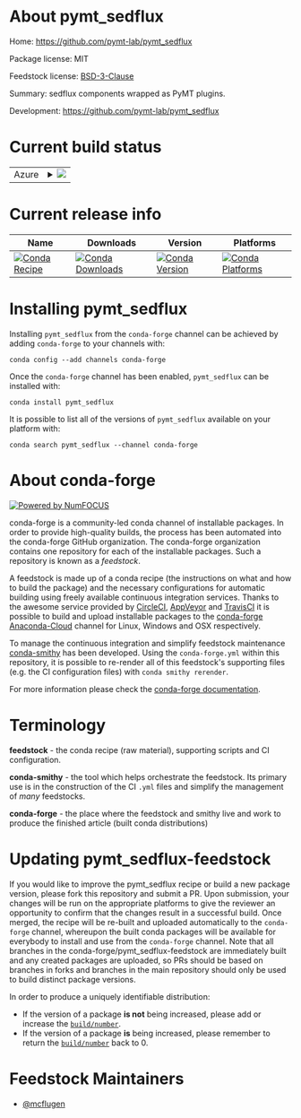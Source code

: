 About pymt_sedflux
==================

Home: https://github.com/pymt-lab/pymt_sedflux

Package license: MIT

Feedstock license: [BSD-3-Clause](https://github.com/conda-forge/pymt_sedflux-feedstock/blob/master/LICENSE.txt)

Summary: sedflux components wrapped as PyMT plugins.

Development: https://github.com/pymt-lab/pymt_sedflux

Current build status
====================


<table>
    
  <tr>
    <td>Azure</td>
    <td>
      <details>
        <summary>
          <a href="https://dev.azure.com/conda-forge/feedstock-builds/_build/latest?definitionId=898&branchName=master">
            <img src="https://dev.azure.com/conda-forge/feedstock-builds/_apis/build/status/pymt_sedflux-feedstock?branchName=master">
          </a>
        </summary>
        <table>
          <thead><tr><th>Variant</th><th>Status</th></tr></thead>
          <tbody><tr>
              <td>linux_64_numpy1.16python3.6.____cpython</td>
              <td>
                <a href="https://dev.azure.com/conda-forge/feedstock-builds/_build/latest?definitionId=898&branchName=master">
                  <img src="https://dev.azure.com/conda-forge/feedstock-builds/_apis/build/status/pymt_sedflux-feedstock?branchName=master&jobName=linux&configuration=linux_64_numpy1.16python3.6.____cpython" alt="variant">
                </a>
              </td>
            </tr><tr>
              <td>linux_64_numpy1.16python3.7.____cpython</td>
              <td>
                <a href="https://dev.azure.com/conda-forge/feedstock-builds/_build/latest?definitionId=898&branchName=master">
                  <img src="https://dev.azure.com/conda-forge/feedstock-builds/_apis/build/status/pymt_sedflux-feedstock?branchName=master&jobName=linux&configuration=linux_64_numpy1.16python3.7.____cpython" alt="variant">
                </a>
              </td>
            </tr><tr>
              <td>linux_64_numpy1.16python3.8.____cpython</td>
              <td>
                <a href="https://dev.azure.com/conda-forge/feedstock-builds/_build/latest?definitionId=898&branchName=master">
                  <img src="https://dev.azure.com/conda-forge/feedstock-builds/_apis/build/status/pymt_sedflux-feedstock?branchName=master&jobName=linux&configuration=linux_64_numpy1.16python3.8.____cpython" alt="variant">
                </a>
              </td>
            </tr><tr>
              <td>linux_64_numpy1.18python3.6.____73_pypy</td>
              <td>
                <a href="https://dev.azure.com/conda-forge/feedstock-builds/_build/latest?definitionId=898&branchName=master">
                  <img src="https://dev.azure.com/conda-forge/feedstock-builds/_apis/build/status/pymt_sedflux-feedstock?branchName=master&jobName=linux&configuration=linux_64_numpy1.18python3.6.____73_pypy" alt="variant">
                </a>
              </td>
            </tr><tr>
              <td>linux_64_numpy1.19python3.9.____cpython</td>
              <td>
                <a href="https://dev.azure.com/conda-forge/feedstock-builds/_build/latest?definitionId=898&branchName=master">
                  <img src="https://dev.azure.com/conda-forge/feedstock-builds/_apis/build/status/pymt_sedflux-feedstock?branchName=master&jobName=linux&configuration=linux_64_numpy1.19python3.9.____cpython" alt="variant">
                </a>
              </td>
            </tr><tr>
              <td>osx_64_numpy1.16python3.6.____cpython</td>
              <td>
                <a href="https://dev.azure.com/conda-forge/feedstock-builds/_build/latest?definitionId=898&branchName=master">
                  <img src="https://dev.azure.com/conda-forge/feedstock-builds/_apis/build/status/pymt_sedflux-feedstock?branchName=master&jobName=osx&configuration=osx_64_numpy1.16python3.6.____cpython" alt="variant">
                </a>
              </td>
            </tr><tr>
              <td>osx_64_numpy1.16python3.7.____cpython</td>
              <td>
                <a href="https://dev.azure.com/conda-forge/feedstock-builds/_build/latest?definitionId=898&branchName=master">
                  <img src="https://dev.azure.com/conda-forge/feedstock-builds/_apis/build/status/pymt_sedflux-feedstock?branchName=master&jobName=osx&configuration=osx_64_numpy1.16python3.7.____cpython" alt="variant">
                </a>
              </td>
            </tr><tr>
              <td>osx_64_numpy1.16python3.8.____cpython</td>
              <td>
                <a href="https://dev.azure.com/conda-forge/feedstock-builds/_build/latest?definitionId=898&branchName=master">
                  <img src="https://dev.azure.com/conda-forge/feedstock-builds/_apis/build/status/pymt_sedflux-feedstock?branchName=master&jobName=osx&configuration=osx_64_numpy1.16python3.8.____cpython" alt="variant">
                </a>
              </td>
            </tr><tr>
              <td>osx_64_numpy1.18python3.6.____73_pypy</td>
              <td>
                <a href="https://dev.azure.com/conda-forge/feedstock-builds/_build/latest?definitionId=898&branchName=master">
                  <img src="https://dev.azure.com/conda-forge/feedstock-builds/_apis/build/status/pymt_sedflux-feedstock?branchName=master&jobName=osx&configuration=osx_64_numpy1.18python3.6.____73_pypy" alt="variant">
                </a>
              </td>
            </tr><tr>
              <td>osx_64_numpy1.19python3.9.____cpython</td>
              <td>
                <a href="https://dev.azure.com/conda-forge/feedstock-builds/_build/latest?definitionId=898&branchName=master">
                  <img src="https://dev.azure.com/conda-forge/feedstock-builds/_apis/build/status/pymt_sedflux-feedstock?branchName=master&jobName=osx&configuration=osx_64_numpy1.19python3.9.____cpython" alt="variant">
                </a>
              </td>
            </tr>
          </tbody>
        </table>
      </details>
    </td>
  </tr>
</table>

Current release info
====================

| Name | Downloads | Version | Platforms |
| --- | --- | --- | --- |
| [![Conda Recipe](https://img.shields.io/badge/recipe-pymt_sedflux-green.svg)](https://anaconda.org/conda-forge/pymt_sedflux) | [![Conda Downloads](https://img.shields.io/conda/dn/conda-forge/pymt_sedflux.svg)](https://anaconda.org/conda-forge/pymt_sedflux) | [![Conda Version](https://img.shields.io/conda/vn/conda-forge/pymt_sedflux.svg)](https://anaconda.org/conda-forge/pymt_sedflux) | [![Conda Platforms](https://img.shields.io/conda/pn/conda-forge/pymt_sedflux.svg)](https://anaconda.org/conda-forge/pymt_sedflux) |

Installing pymt_sedflux
=======================

Installing `pymt_sedflux` from the `conda-forge` channel can be achieved by adding `conda-forge` to your channels with:

```
conda config --add channels conda-forge
```

Once the `conda-forge` channel has been enabled, `pymt_sedflux` can be installed with:

```
conda install pymt_sedflux
```

It is possible to list all of the versions of `pymt_sedflux` available on your platform with:

```
conda search pymt_sedflux --channel conda-forge
```


About conda-forge
=================

[![Powered by NumFOCUS](https://img.shields.io/badge/powered%20by-NumFOCUS-orange.svg?style=flat&colorA=E1523D&colorB=007D8A)](http://numfocus.org)

conda-forge is a community-led conda channel of installable packages.
In order to provide high-quality builds, the process has been automated into the
conda-forge GitHub organization. The conda-forge organization contains one repository
for each of the installable packages. Such a repository is known as a *feedstock*.

A feedstock is made up of a conda recipe (the instructions on what and how to build
the package) and the necessary configurations for automatic building using freely
available continuous integration services. Thanks to the awesome service provided by
[CircleCI](https://circleci.com/), [AppVeyor](https://www.appveyor.com/)
and [TravisCI](https://travis-ci.com/) it is possible to build and upload installable
packages to the [conda-forge](https://anaconda.org/conda-forge)
[Anaconda-Cloud](https://anaconda.org/) channel for Linux, Windows and OSX respectively.

To manage the continuous integration and simplify feedstock maintenance
[conda-smithy](https://github.com/conda-forge/conda-smithy) has been developed.
Using the ``conda-forge.yml`` within this repository, it is possible to re-render all of
this feedstock's supporting files (e.g. the CI configuration files) with ``conda smithy rerender``.

For more information please check the [conda-forge documentation](https://conda-forge.org/docs/).

Terminology
===========

**feedstock** - the conda recipe (raw material), supporting scripts and CI configuration.

**conda-smithy** - the tool which helps orchestrate the feedstock.
                   Its primary use is in the construction of the CI ``.yml`` files
                   and simplify the management of *many* feedstocks.

**conda-forge** - the place where the feedstock and smithy live and work to
                  produce the finished article (built conda distributions)


Updating pymt_sedflux-feedstock
===============================

If you would like to improve the pymt_sedflux recipe or build a new
package version, please fork this repository and submit a PR. Upon submission,
your changes will be run on the appropriate platforms to give the reviewer an
opportunity to confirm that the changes result in a successful build. Once
merged, the recipe will be re-built and uploaded automatically to the
`conda-forge` channel, whereupon the built conda packages will be available for
everybody to install and use from the `conda-forge` channel.
Note that all branches in the conda-forge/pymt_sedflux-feedstock are
immediately built and any created packages are uploaded, so PRs should be based
on branches in forks and branches in the main repository should only be used to
build distinct package versions.

In order to produce a uniquely identifiable distribution:
 * If the version of a package **is not** being increased, please add or increase
   the [``build/number``](https://conda.io/docs/user-guide/tasks/build-packages/define-metadata.html#build-number-and-string).
 * If the version of a package **is** being increased, please remember to return
   the [``build/number``](https://conda.io/docs/user-guide/tasks/build-packages/define-metadata.html#build-number-and-string)
   back to 0.

Feedstock Maintainers
=====================

* [@mcflugen](https://github.com/mcflugen/)

